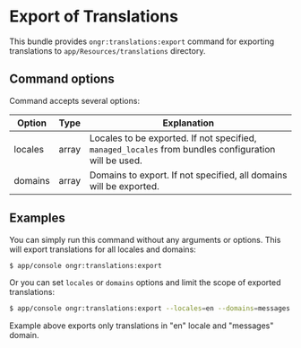 Export of Translations
===

This bundle provides `ongr:translations:export` command for exporting
translations to `app/Resources/translations` directory.

Command options
---

Command accepts several options:

| Option  | Type  | Explanation
|---------|-------|------------
| locales | array | Locales to be exported. If not specified, `managed_locales` from bundles configuration will be used.
| domains | array | Domains to export. If not specified, all domains will be exported.

Examples
---

You can simply run this command without any arguments or options. This will
export translations for all locales and domains:

```bash
$ app/console ongr:translations:export
```

Or you can set `locales` or `domains` options and limit the scope of exported
translations:                     

```bash
$ app/console ongr:translations:export --locales=en --domains=messages
```

Example above exports only translations in "en" locale and "messages" domain.
